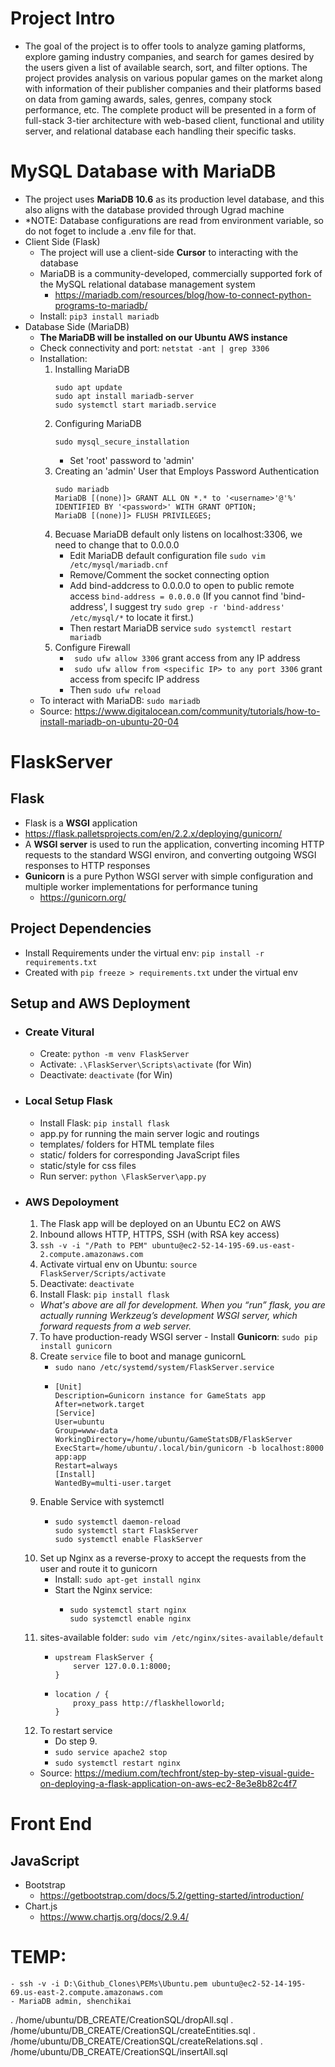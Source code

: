 # Project Intro
- The goal of the project is to offer tools to analyze gaming platforms, explore gaming industry companies, and search for games desired by the users given a list of available search, sort, and filter options. The project provides analysis on various popular games on the market along with information of their publisher companies and their platforms based on data from gaming awards, sales, genres, company stock performance, etc. The complete product will be presented in a form of full-stack 3-tier architecture with web-based client, functional and utility server, and relational database each handling their specific tasks.

# MySQL Database with MariaDB
- The project uses **MariaDB 10.6** as its production level database, and this also aligns with the database provided through Ugrad machine
- *NOTE: Database configurations are read from environment variable, so do not foget to include a .env file for that.
- Client Side (Flask)
    - The project will use a client-side **Cursor** to interacting with the database
    - MariaDB is a community-developed, commercially supported fork of the MySQL relational database management system
        - https://mariadb.com/resources/blog/how-to-connect-python-programs-to-mariadb/
    - Install: ```pip3 install mariadb```
- Database Side (MariaDB)
    - **The MariaDB will be installed on our Ubuntu AWS instance**
    - Check connectivity and port: ```netstat -ant | grep 3306```
    - Installation:
        1.  Installing MariaDB
            ```
            sudo apt update
            sudo apt install mariadb-server
            sudo systemctl start mariadb.service
            ```
        2. Configuring MariaDB
            ```
            sudo mysql_secure_installation
            ```
           - Set 'root' password to 'admin'
        3. Creating an 'admin' User that Employs Password Authentication
            ```
            sudo mariadb
            MariaDB [(none)]> GRANT ALL ON *.* to '<username>'@'%' IDENTIFIED BY '<password>' WITH GRANT OPTION;
            MariaDB [(none)]> FLUSH PRIVILEGES;
            ```
        4. Becuase MariaDB default only listens on localhost:3306, we need to change that to 0.0.0.0
            - Edit MariaDB default configuration file
            ```sudo vim /etc/mysql/mariadb.cnf```
            - Remove/Comment the socket connecting option
            - Add bind-addcress to 0.0.0.0 to open to public remote access
            ```bind-address = 0.0.0.0```
            (If you cannot find 'bind-address', I suggest try ```sudo grep -r 'bind-address' /etc/mysql/*``` to locate it first.)
            - Then restart MariaDB service
            ```sudo systemctl restart mariadb```
        5. Configure Firewall
            - ``` sudo ufw allow 3306``` grant access from any IP address
            - ``` sudo ufw allow from <specific IP> to any port 3306``` grant access from specifc IP address
            - Then ```sudo ufw reload```
    - To interact with MariaDB: ```sudo mariadb```
    - Source: https://www.digitalocean.com/community/tutorials/how-to-install-mariadb-on-ubuntu-20-04

# FlaskServer
## Flask
- Flask is a **WSGI** application
- https://flask.palletsprojects.com/en/2.2.x/deploying/gunicorn/
- A **WSGI server** is used to run the application, converting incoming HTTP requests to the standard WSGI environ, and converting outgoing WSGI responses to HTTP responses
- **Gunicorn** is a pure Python WSGI server with simple configuration and multiple worker implementations for performance tuning
    - https://gunicorn.org/

## Project Dependencies
- Install Requirements under the virtual env: ```pip install -r requirements.txt```
- Created with ```pip freeze > requirements.txt``` under the virtual env

## Setup and AWS Deployment
- ### Create Vitural 
    - Create: ```python -m venv FlaskServer```
    - Activate: ```.\FlaskServer\Scripts\activate``` (for Win)
    - Deactivate: ```deactivate``` (for Win)
- ### Local Setup Flask
    - Install Flask: ```pip install flask```
    - app.py for running the main server logic and routings
    - templates/ folders for HTML template files
    - static/ folders for corresponding JavaScript files
    - static/style for css files
    - Run server: ```python \FlaskServer\app.py```
- ### AWS Depoloyment
    1. The Flask app will be deployed on an Ubuntu EC2 on AWS
    2. Inbound allows HTTP, HTTPS, SSH (with RSA key access)
    3. ```ssh -v -i "/Path to PEM" ubuntu@ec2-52-14-195-69.us-east-2.compute.amazonaws.com```
    4. Activate virtual env on Ubuntu: ```source FlaskServer/Scripts/activate```
    5. Deactivate: ```deactivate```
    6. Install Flask: ```pip install flask```
    - *What's above are all for development. When you “run” flask, you are actually running Werkzeug’s development WSGI server, which forward requests from a web server.*
    7. To have production-ready WSGI server - Install **Gunicorn**: ```sudo pip install gunicorn```
    8. Create ```service``` file to boot and manage gunicornL 
        - ```sudo nano /etc/systemd/system/FlaskServer.service```
        -   ```
            [Unit]
            Description=Gunicorn instance for GameStats app
            After=network.target
            [Service]
            User=ubuntu
            Group=www-data
            WorkingDirectory=/home/ubuntu/GameStatsDB/FlaskServer
            ExecStart=/home/ubuntu/.local/bin/gunicorn -b localhost:8000 app:app
            Restart=always
            [Install]
            WantedBy=multi-user.target
            ```
    9. Enable Service with systemctl
        -   ```
            sudo systemctl daemon-reload
            sudo systemctl start FlaskServer
            sudo systemctl enable FlaskServer
            ```
    10. Set up Nginx as a reverse-proxy to accept the requests from the user and route it to gunicorn
        - Install: ```sudo apt-get install nginx```
        - Start the Nginx service:
            -   ```
                sudo systemctl start nginx
                sudo systemctl enable nginx
                ```
    11. sites-available folder: ```sudo vim /etc/nginx/sites-available/default```
        -   ```
            upstream FlaskServer {
                server 127.0.0.1:8000;
            }
            ```
        -   ```
            location / {
                proxy_pass http://flaskhelloworld;
            }
            ```
    12. To restart service
        - Do step 9.
        - ```sudo service apache2 stop```
        - ```sudo systemctl restart nginx```


    - Source: https://medium.com/techfront/step-by-step-visual-guide-on-deploying-a-flask-application-on-aws-ec2-8e3e8b82c4f7

# Front End
## JavaScript
- Bootstrap
    - https://getbootstrap.com/docs/5.2/getting-started/introduction/
- Chart.js
    - https://www.chartjs.org/docs/2.9.4/


# TEMP:
    - ssh -v -i D:\Github_Clones\PEMs\Ubuntu.pem ubuntu@ec2-52-14-195-69.us-east-2.compute.amazonaws.com
    - MariaDB admin, shenchikai
\. /home/ubuntu/DB_CREATE/CreationSQL/dropAll.sql
\. /home/ubuntu/DB_CREATE/CreationSQL/createEntities.sql
\. /home/ubuntu/DB_CREATE/CreationSQL/createRelations.sql
\. /home/ubuntu/DB_CREATE/CreationSQL/insertAll.sql